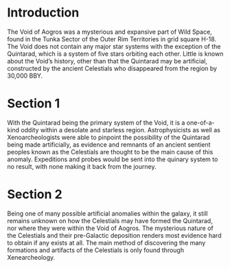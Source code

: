 # Introduction

The Void of Aogros was a mysterious and expansive part of Wild Space,  found in the Tunka Sector of the Outer Rim Territories in grid square H-18.
The Void does not contain any major star systems with the exception of the Quintarad, which is a system of five stars orbiting each other.
Little is known about the Void’s history, other than that the Quintarad may be artificial, constructed by the ancient Celestials who disappeared from the region by 30,000 BBY.

# Section 1

With the Quintarad being the primary system of the Void, it is a one-of-a-kind oddity within a desolate and starless region.
Astrophysicists as well as Xenoarcheologists were able to pinpoint the possibility of the Quintarad being made artificially, as evidence and remnants of an ancient sentient peoples known as the Celestials are thought to be the main cause of this anomaly.
Expeditions and probes would be sent into the quinary system to no result, with none making it back from the journey.

# Section 2

Being one of many possible artificial anomalies within the galaxy, it still remains unknown on how the Celestials may have formed the Quintarad, nor where they were within the Void of Aogros.
The mysterious nature of the Celestials and their pre-Galactic deposition renders most evidence hard to obtain if any exists at all.
The main method of discovering the many formations and artifacts of the Celestials is only found through Xenearcheology.
